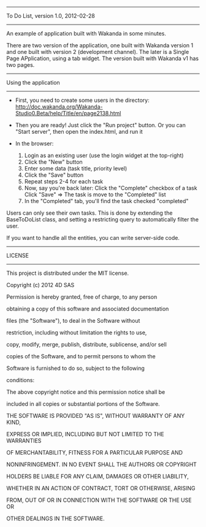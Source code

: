 
--------------------------------------------
To Do List, version 1.0, 2012-02-28

--------------------------------------------

An example of application built with Wakanda in some minutes.

There are two version of the application, one built with Wakanda version 1
and one built with version 2 (development channel). The later is a Single
Page APplication, using a tab widget. The version built with Wakanda v1
has two pages.


--------------------------------------------

Using the application

--------------------------------------------
* First, you need to create some users in the directory:
http://doc.wakanda.org/Wakanda-Studio0.Beta/help/Title/en/page2138.html

* Then you are ready! Just click the "Run project" button. Or you can
  "Start server", then open the index.html, and run it

* In the browser:
    1. Login as an existing user (use the login widget at the top-right)
    2. Click the "New" button
    3. Enter some data (task title, priority level)
    4. Click the "Save" button
    5. Repeat steps 2-4 for each task
    6. Now, say you're back later:
    		Click the "Complete" checkbox of a task
    		Click "Save"
    			=> The task is move to the "Completed" list
    7. In the "Completed" tab, you'll find the task checked
       "completed"

Users can only see their own tasks. This is done by extending
the BaseToDoList class, and setting a restricting query to
automatically filter the user.

If you want to handle all the entities, you can write server-side
code.



--------------------------------------------

LICENSE

--------------------------------------------

This project is distributed under the MIT license.


Copyright (c) 2012 4D SAS


Permission is hereby granted, free of charge, to any person

obtaining a copy of this software and associated documentation

files (the "Software"), to deal in the Software without

restriction, including without limitation the rights to use,

copy, modify, merge, publish, distribute, sublicense, and/or sell

copies of the Software, and to permit persons to whom the

Software is furnished to do so, subject to the following


conditions:


The above copyright notice and this permission notice shall be

included in all copies or substantial portions of the Software.



THE SOFTWARE IS PROVIDED "AS IS", WITHOUT WARRANTY OF ANY KIND,

EXPRESS OR IMPLIED, INCLUDING BUT NOT LIMITED TO THE WARRANTIES

OF MERCHANTABILITY, FITNESS FOR A PARTICULAR PURPOSE AND

NONINFRINGEMENT. IN NO EVENT SHALL THE AUTHORS OR COPYRIGHT

HOLDERS BE LIABLE FOR ANY CLAIM, DAMAGES OR OTHER LIABILITY,

WHETHER IN AN ACTION OF CONTRACT, TORT OR OTHERWISE, ARISING

FROM, OUT OF OR IN CONNECTION WITH THE SOFTWARE OR THE USE OR

OTHER DEALINGS IN THE SOFTWARE.